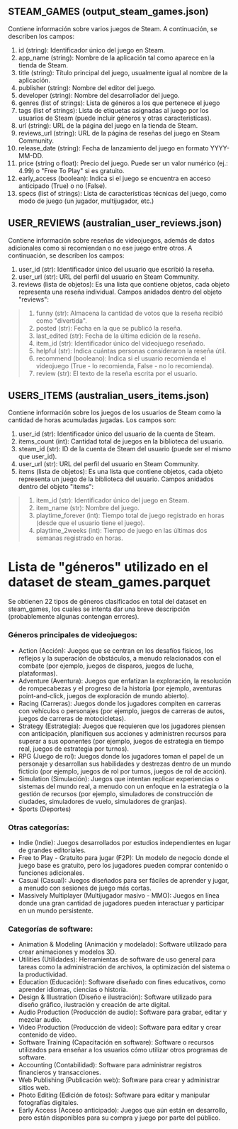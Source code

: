 ## STEAM_GAMES (output_steam_games.json)
Contiene información sobre varios juegos de Steam. A continuación, se describen los campos:
1)	id (string): Identificador único del juego en Steam.
2)	app_name (string): Nombre de la aplicación tal como aparece en la tienda de Steam.
3)	title (string): Título principal del juego, usualmente igual al nombre de la aplicación.
4)	publisher (string): Nombre del editor del juego.
5)	developer (string): Nombre del desarrollador del juego.
6)	genres (list of strings): Lista de géneros a los que pertenece el juego
7)	tags (list of strings): Lista de etiquetas asignadas al juego por los usuarios de Steam (puede incluir géneros y otras caracteristicas).
8)	url (string): URL de la página del juego en la tienda de Steam.
9)	reviews_url (string): URL de la página de reseñas del juego en Steam Community.
10)	release_date (string): Fecha de lanzamiento del juego en formato YYYY-MM-DD.
11)	price (string o float): Precio del juego. Puede ser un valor numérico (ej.: 4.99) o "Free To Play" si es gratuito.
12)	early_access (boolean): Indica si el juego se encuentra en acceso anticipado (True) o no (False).
13)	specs (list of strings): Lista de características técnicas del juego, como modo de juego (un jugador, multijugador, etc.)

## USER_REVIEWS (australian_user_reviews.json)
Contiene información sobre reseñas de videojuegos, además de datos adicionales como si recomiendan o no ese juego entre otros. A continuación, se describen los campos:
1)	user_id (str): Identificador único del usuario que escribió la reseña.
2)	user_url (str): URL del perfil del usuario en Steam Community.
3)	reviews (lista de objetos): Es una lista que contiene objetos, cada objeto representa una reseña individual.
Campos anidados dentro del objeto "reviews":
> 1.	funny (str): Almacena la cantidad de votos que la reseña recibió como "divertida".
> 2.	posted (str): Fecha en la que se publicó la reseña.
> 3.	last_edited (str): Fecha de la última edición de la reseña.
> 4.	item_id (str): Identificador único del videojuego reseñado.
> 5.	helpful (str): Indica cuántas personas consideraron la reseña útil.
> 6.	recommend (booleano): Indica si el usuario recomienda el videojuego (True - lo recomienda, False - no lo recomienda).
> 7.	review (str): El texto de la reseña escrita por el usuario.


## USERS_ITEMS (australian_users_items.json)
Contiene información sobre los juegos de los usuarios de Steam como la cantidad de horas acumuladas jugadas. Los campos son:
1)	user_id (str): Identificador único del usuario de la cuenta de Steam.
2)	items_count (int): Cantidad total de juegos en la biblioteca del usuario.
3)	steam_id (str): ID de la cuenta de Steam del usuario (puede ser el mismo que user_id).
4)	user_url (str): URL del perfil del usuario en Steam Community.
5)	items (lista de objetos): Es una lista que contiene objetos, cada objeto representa un juego de la biblioteca del usuario.
Campos anidados dentro del objeto "items":
> 1.	item_id (str): Identificador único del juego en Steam.
> 2.	item_name (str): Nombre del juego.
> 3.	playtime_forever (int): Tiempo total de juego registrado en horas (desde que el usuario tiene el juego).
> 4.	playtime_2weeks (int): Tiempo de juego en las últimas dos semanas registrado en horas.



# Lista de "géneros" utilizado en el dataset de steam_games.parquet
Se obtienen 22 tipos de géneros clasificados en total del dataset en steam_games, los cuales se intenta dar una breve descripción (probablemente algunas contengan errores).

### Géneros principales de videojuegos:
* Action (Acción): Juegos que se centran en los desafíos físicos, los reflejos y la superación de obstáculos, a menudo relacionados con el combate (por ejemplo, juegos de disparos, juegos de lucha, plataformas).
* Adventure (Aventura): Juegos que enfatizan la exploración, la resolución de rompecabezas y el progreso de la historia (por ejemplo, aventuras point-and-click, juegos de exploración de mundo abierto).
* Racing (Carreras): Juegos donde los jugadores compiten en carreras con vehículos o personajes (por ejemplo, juegos de carreras de autos, juegos de carreras de motocicletas).
* Strategy (Estrategia): Juegos que requieren que los jugadores piensen con anticipación, planifiquen sus acciones y administren recursos para superar a sus oponentes (por ejemplo, juegos de estrategia en tiempo real, juegos de estrategia por turnos).
* RPG (Juego de rol): Juegos donde los jugadores toman el papel de un personaje y desarrollan sus habilidades y destrezas dentro de un mundo ficticio (por ejemplo, juegos de rol por turnos, juegos de rol de acción).
* Simulation (Simulación): Juegos que intentan replicar experiencias o sistemas del mundo real, a menudo con un enfoque en la estrategia o la gestión de recursos (por ejemplo, simuladores de construcción de ciudades, simuladores de vuelo, simuladores de granjas).
* Sports (Deportes)

### Otras categorías:
* Indie (Indie): Juegos desarrollados por estudios independientes en lugar de grandes editoriales.
* Free to Play - Gratuito para jugar (F2P):  Un modelo de negocio donde el juego base es gratuito, pero los jugadores pueden comprar contenido o funciones adicionales.
* Casual (Casual): Juegos diseñados para ser fáciles de aprender y jugar, a menudo con sesiones de juego más cortas.
* Massively Multiplayer (Multijugador masivo - MMO): Juegos en línea donde una gran cantidad de jugadores pueden interactuar y participar en un mundo persistente.

### Categorías de software:
* Animation & Modeling (Animación y modelado): Software utilizado para crear animaciones y modelos 3D.
* Utilities (Utilidades): Herramientas de software de uso general para tareas como la administración de archivos, la optimización del sistema o la productividad.
* Education (Educación): Software diseñado con fines educativos, como aprender idiomas, ciencias o historia.
* Design & Illustration (Diseño e ilustración): Software utilizado para diseño gráfico, ilustración y creación de arte digital.
* Audio Production (Producción de audio): Software para grabar, editar y mezclar audio.
* Video Production (Producción de video): Software para editar y crear contenido de video.
* Software Training (Capacitación en software): Software o recursos utilizados para enseñar a los usuarios cómo utilizar otros programas de software.
* Accounting (Contabilidad): Software para administrar registros financieros y transacciones.
* Web Publishing (Publicación web): Software para crear y administrar sitios web.
* Photo Editing (Edición de fotos): Software para editar y manipular fotografías digitales.
* Early Access (Acceso anticipado): Juegos que aún están en desarrollo, pero están disponibles para su compra y juego por parte del público.